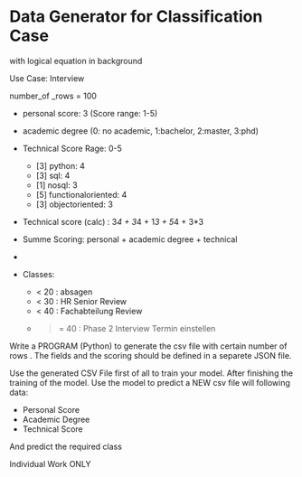 # Data Generator for Classification Case

with logical equation in background

Use Case: Interview


number_of _rows = 100

- personal score: 3 (Score range: 1-5)
- academic degree (0: no academic, 1:bachelor, 2:master, 3:phd)
- Technical Score Rage: 0-5
  - [3] python: 4
  - [3] sql: 4
  - [1] nosql: 3
  - [5] functionaloriented: 4
  - [3] objectoriented: 3
  
- Technical score (calc) : 3*4 + 3*4 + 1*3 + 5*4 + 3*3 
- Summe Scoring: personal + academic degree + technical 
- 
- Classes:
  - < 20 : absagen
  - < 30 : HR Senior Review
  - < 40 : Fachabteilung Review
  - >= 40 : Phase 2 Interview Termin einstellen



Write a PROGRAM (Python) to generate the csv file with certain number of rows . The fields and the scoring should be defined in a separete JSON file.

Use the generated CSV File first of all to train your model. After finishing the training of the model. Use the model to predict a NEW csv file will following data: 
- Personal Score
- Academic Degree
- Technical Score

And predict the required class 


Individual Work ONLY




